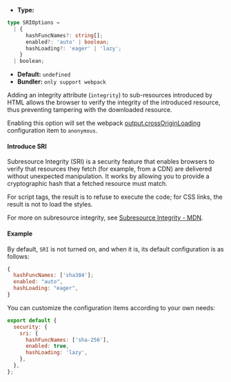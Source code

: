 - **Type:**

```ts
type SRIOptions =
  | {
      hashFuncNames?: string[];
      enabled?: 'auto' | boolean;
      hashLoading?: 'eager' | 'lazy';
    }
  | boolean;
```

- **Default:** `undefined`
- **Bundler:** `only support webpack`

Adding an integrity attribute (`integrity`) to sub-resources introduced by HTML allows the browser to verify the integrity of the introduced resource, thus preventing tampering with the downloaded resource.

Enabling this option will set the webpack [output.crossOriginLoading](https://webpack.js.org/configuration/output/#outputcrossoriginloading) configuration item to `anonymous`.

#### Introduce SRI

Subresource Integrity (SRI) is a security feature that enables browsers to verify that resources they fetch (for example, from a CDN) are delivered without unexpected manipulation. It works by allowing you to provide a cryptographic hash that a fetched resource must match.

For script tags, the result is to refuse to execute the code; for CSS links, the result is not to load the styles.

For more on subresource integrity, see [Subresource Integrity - MDN](https://developer.mozilla.org/en-US/docs/Web/Security/Subresource_Integrity).

#### Example

By default, `SRI` is not turned on, and when it is, its default configuration is as follows:

```js
{
  hashFuncNames: ['sha384'];
  enabled: "auto",
  hashLoading: "eager",
}
```

You can customize the configuration items according to your own needs:

```js
export default {
  security: {
    sri: {
      hashFuncNames: ['sha-256'],
      enabled: true,
      hashLoading: 'lazy',
    },
  },
};
```
